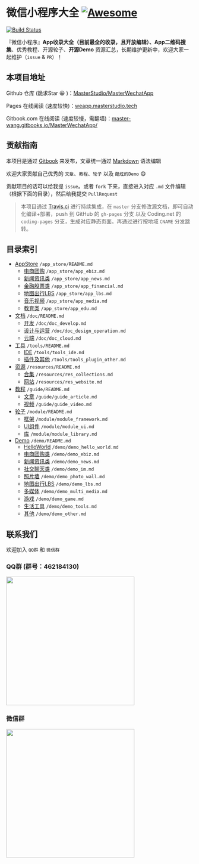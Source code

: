 # 微信小程序大全 [![Awesome](https://cdn.rawgit.com/MasterStudio/MasterCenter/master/badge.svg)](https://github.com/MasterStudio/MasterCenter)

[![Build Status](https://travis-ci.org/MasterStudio/MasterWechatApp.svg?branch=master)](https://travis-ci.org/MasterStudio/MasterWechatApp)

『微信小程序』**App收录大全（目前最全的收录，且开放编辑）、App二维码搜集**、优秀教程、开源轮子、**开源Demo** 资源汇总，长期维护更新中，欢迎大家一起维护（`issue` & `PR`）！

## 本项目地址

Github 仓库 (跪求Star 😀 )：[MasterStudio/MasterWechatApp](https://github.com/MasterStudio/MasterWechatApp)

Pages 在线阅读 (速度较快)：[weapp.masterstudio.tech](http://weapp.masterstudio.tech/)

Gitbook.com 在线阅读 (速度较慢，需翻墙)：[master-wang.gitbooks.io/MasterWechatApp/](https://master-wang.gitbooks.io/MasterWechatApp/)

## 贡献指南

本项目是通过 [Gitbook](https://github.com/MasterStudio/MasterGitbook) 来发布，文章统一通过 [Markdown](http://www.jianshu.com/p/q81RER) 语法编辑

欢迎大家贡献自己优秀的 `文章`、`教程`、`轮子` 以及 `酷炫的Demo` 😋

贡献项目的话可以给我提 `issue`。或者 `fork` 下来，直接进入对应 `.md` 文件编辑（根据下面的目录），然后给我提交 `PullRequest`

> 本项目通过 [Travis.ci](https://travis-ci.org/MasterStudio/MasterWechatApp) 进行持续集成，在 `master` 分支修改源文档，即可自动化编译+部署，push 到 GitHub 的 `gh-pages` 分支 以及 Coding.net 的 `coding-pages` 分支，生成对应静态页面。再通过进行按地域 `CNAME` 分发跳转。

## 目录索引

- [AppStore](app_store/README.md)  `/app_store/README.md`
  - [电商团购](app_store/app_ebiz.md)    `/app_store/app_ebiz.md`
  - [新闻资讯类](app_store/app_news.md)    `/app_store/app_news.md`
  - [金融股票类](app_store/app_financial.md)    `/app_store/app_financial.md`
  - [地图出行LBS](app_store/app_lbs.md)   `/app_store/app_lbs.md`
  - [音乐视频](app_store/app_media.md)   `/app_store/app_media.md`
  - [教育类](app_store/app_edu.md)   `/app_store/app_edu.md`
- [文档](doc/README.md)  `/doc/README.md`
  - [开发](doc/doc_develop.md)    `/doc/doc_develop.md`
  - [设计与运营](doc/doc_design_operation.md)  `/doc/doc_design_operation.md`
  - [云端](doc/doc_cloud.md) `/doc/doc_cloud.md`
- [工具](tools/README.md) `/tools/README.md`
  - [IDE](tools/tools_ide.md)   `/tools/tools_ide.md`
  - [插件及其他](tools/tools_plugin_other.md)  `/tools/tools_plugin_other.md`
- [资源](resources/README.md)  `/resources/README.md`
  - [合集](resources/res_collections.md)  `/resources/res_collections.md`
  - [网站](resources/res_website.md)  `/resources/res_website.md`
- [教程](guide/README.md)  `/guide/README.md`
  - [文章](guide/guide_article.md)  `/guide/guide_article.md`
  - [视频](guide/guide_video.md)  `/guide/guide_video.md`
- [轮子](module/README.md)  `/module/README.md`
  - [框架](module/module_framework.md)  `/module/module_framework.md`
  - [UI组件](module/module_ui.md)  `/module/module_ui.md`
  - [库](module/module_library.md)  `/module/module_library.md`
- [Demo](demo/README.md)  `/demo/README.md`
  - [HelloWorld](demo/demo_hello_world.md)   `/demo/demo_hello_world.md`
  - [电商团购类](demo/demo_ebiz.md)   `/demo/demo_ebiz.md`
  - [新闻资讯类](demo/demo_news.md)   `/demo/demo_news.md`
  - [社交聊天类](demo/demo_im.md)   `/demo/demo_im.md`
  - [照片墙](demo/demo_photo_wall.md)   `/demo/demo_photo_wall.md`
  - [地图出行LBS](demo/demo_lbs.md)   `/demo/demo_lbs.md`
  - [多媒体](demo/demo_multi_media.md)   `/demo/demo_multi_media.md`
  - [游戏](demo/demo_game.md)   `/demo/demo_game.md`
  - [生活工具](demo/demo_tools.md)   `/demo/demo_tools.md`
  - [其他](demo/demo_other.md)   `/demo/demo_other.md`

## 联系我们

欢迎加入 `QQ群` 和 `微信群`

### QQ群 (群号：462184130)

<img src="http://ogl5vjc1c.bkt.clouddn.com/image/master/wechat/group_qq_1.png" width="345px" />

### 微信群

<img src="http://ogl5vjc1c.bkt.clouddn.com/image/master/wechat/group_wx_1.png" width="345px" />

